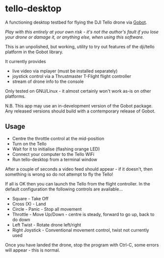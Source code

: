 # tello-desktop
A functioning desktop testbed for flying the DJI Tello drone via [Gobot](https://github.com/hybridgroup/gobot).

_Play with this entirely at your own risk - it's not the author's fault if you lose your drone
or damage it, or anything else, when using this software._

This is an unpolished, but working, utility to try out features of the dji/tello platform in the Gobot library.

It currently provides 
* live video via mplayer (must be installed separately)
* joystick control via a Thrustmaster T-Flight flight controller
* stream of drone info to the console

Only tested on GNU/Linux - it almost certainly won't work as-is on other platforms.

N.B. This app may use an in-development version of the Gobot package.
Any released versions should build with a contemporary release of Gobot.

## Usage
* Centre the throttle control at the mid-position
* Turn on the Tello
* Wait for it to initialise (flashing orange LED)
* Connect your computer to the Tello WiFi
* Run tello-desktop from a terminal window

After a couple of seconds a video feed should appear - if it doesn't, then something is wrong so do not attempt to fly the Tello!

If all is OK then you can launch the Tello from the flight controller.  In the default configuration the following controls are available...
* Square - Take Off
* Cross (X) - Land
* Circle - Panic - Stop all movement
* Throttle - Move Up/Down - centre is steady, forward to go up, back to do down
* Left Twist - Rotate drone left/right
* Right Joystick - Conventional movement control, twist not currently used

Once you have landed the drone, stop the program with Ctrl-C, some errors will appear - this is normal.
